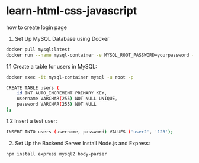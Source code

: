 # learn-html-css-javascript
how to create login page

1. Set Up MySQL Database using Docker
```bash
docker pull mysql:latest
docker run --name mysql-container -e MYSQL_ROOT_PASSWORD=yourpassword -e MYSQL_DATABASE=mydatabase -p 3306:3306 -d mysql:latest
``` 
1.1 Create a table for users in MySQL:
```bash
docker exec -it mysql-container mysql -u root -p

CREATE TABLE users (
    id INT AUTO_INCREMENT PRIMARY KEY,
    username VARCHAR(255) NOT NULL UNIQUE,
    password VARCHAR(255) NOT NULL
);
```
1.2 Insert a test user:
```bash
INSERT INTO users (username, password) VALUES ('user2', '123');
```
2. Set Up the Backend Server
Install Node.js and Express:
```bash
npm install express mysql2 body-parser
```
